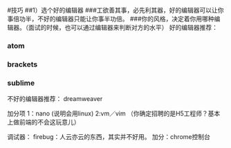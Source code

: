 #技巧
##1）选个好的编辑器
###工欲善其事，必先利其器，好的编辑器可以让你事倍功半，不好的编辑器只能让你事半功倍。
###你的风格，决定着你用哪种编辑器。（面试的时候，也可以通过编辑器来判断对方的水平）
好的编辑器推荐：
### atom
### brackets
### sublime
不好的编辑器推荐：
dreamweaver

加分项
1：nano (说明会用linux)
2:vm／vim （你确定招聘的是H5工程师？基本上做前端的不会这玩意儿）

调试器：
firebug：人云亦云的东西，其实并不好用。
加分：chrome控制台

